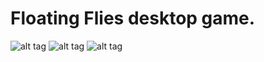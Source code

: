 # Floating Flies desktop game. 

![alt tag](https://user-images.githubusercontent.com/81636103/123512740-79f69980-d689-11eb-97be-0568ff0e5d2f.png)
![alt tag](https://user-images.githubusercontent.com/81636103/123512741-7a8f3000-d689-11eb-8a97-539c2435e4d7.png)
![alt tag](https://user-images.githubusercontent.com/81636103/123512744-7bc05d00-d689-11eb-9836-f485868f1890.png)

